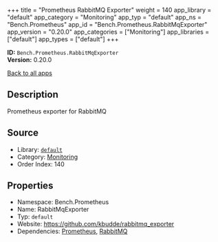 ﻿+++
title = "Prometheus RabbitMQ Exporter"
weight = 140
app_library = "default"
app_category = "Monitoring"
app_typ = "default"
app_ns = "Bench.Prometheus"
app_id = "Bench.Prometheus.RabbitMqExporter"
app_version = "0.20.0"
app_categories = ["Monitoring"]
app_libraries = ["default"]
app_types = ["default"]
+++

**ID:** `Bench.Prometheus.RabbitMqExporter`  
**Version:** 0.20.0  
<!--more-->

[Back to all apps](/apps/)

## Description
Prometheus exporter for RabbitMQ

## Source

* Library: [`default`](/app_libraries/default)
* Category: [Monitoring](/app_categories/monitoring)
* Order Index: 140

## Properties

* Namespace: Bench.Prometheus
* Name: RabbitMqExporter
* Typ: `default`
* Website: <https://github.com/kbudde/rabbitmq_exporter>
* Dependencies: [Prometheus](/apps/Bench.Prometheus), [RabbitMQ](/apps/Bench.RabbitMQ)

